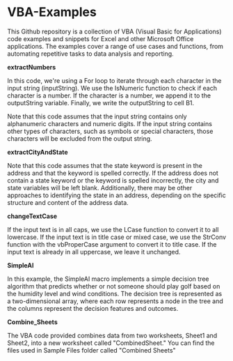 # VBA-Examples
This Github repository is a collection of VBA (Visual Basic for Applications) code examples and snippets for Excel and other Microsoft Office applications. The examples cover a range of use cases and functions, from automating repetitive tasks to data analysis and reporting.

**extractNumbers**

In this code, we're using a For loop to iterate through each character in the input string (inputString). We use the IsNumeric function to check if each character is a number. If the character is a number, we append it to the outputString variable. Finally, we write the outputString to cell B1.

Note that this code assumes that the input string contains only alphanumeric characters and numeric digits. If the input string contains other types of characters, such as symbols or special characters, those characters will be excluded from the output string.

**extractCityAndState**

Note that this code assumes that the state keyword is present in the address and that the keyword is spelled correctly. If the address does not contain a state keyword or the keyword is spelled incorrectly, the city and state variables will be left blank. Additionally, there may be other approaches to identifying the state in an address, depending on the specific structure and content of the address data.

**changeTextCase**

If the input text is in all caps, we use the LCase function to convert it to all lowercase. If the input text is in title case or mixed case, we use the StrConv function with the vbProperCase argument to convert it to title case. If the input text is already in all uppercase, we leave it unchanged.

**SimpleAI**

In this example, the SimpleAI macro implements a simple decision tree algorithm that predicts whether or not someone should play golf based on the humidity level and wind conditions. The decision tree is represented as a two-dimensional array, where each row represents a node in the tree and the columns represent the decision features and outcomes.

**Combine_Sheets**

The VBA code provided combines data from two worksheets, Sheet1 and Sheet2, into a new worksheet called "CombinedSheet." You can find the files used in Sample Files folder called "Combined Sheets"
